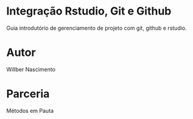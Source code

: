 # Integração Rstudio, Git e Github

Guia introdutório de gerenciamento de projeto com git, github e rstudio.

# Autor

Willber Nascimento

# Parceria 

Métodos em Pauta